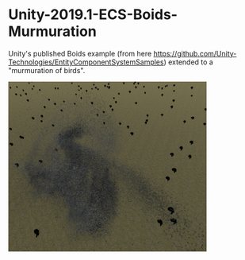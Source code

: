 # Unity-2019.1-ECS-Boids-Murmuration
Unity's published Boids example (from here https://github.com/Unity-Technologies/EntityComponentSystemSamples) 
extended to a "murmuration of birds".

<img src="docImgs/boidpic.png" width=400>
